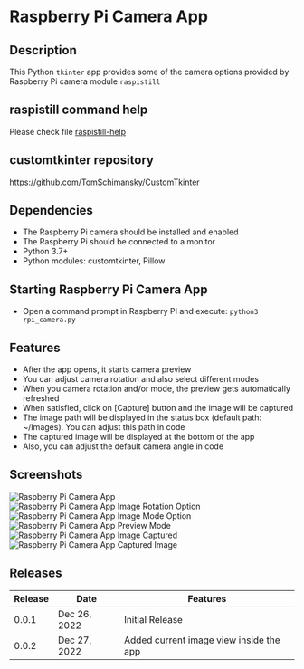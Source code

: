 # Raspberry Pi Camera App
## Description
This Python `tkinter` app provides some of the camera options provided by Raspberry Pi camera module `raspistill`

## raspistill command help
Please check file [raspistill-help](raspistill-help)

## customtkinter repository
https://github.com/TomSchimansky/CustomTkinter

## Dependencies
- The Raspberry Pi camera should be installed and enabled
- The Raspberry Pi should be connected to a monitor
- Python 3.7+
- Python modules: customtkinter, Pillow

## Starting Raspberry Pi Camera App
- Open a command prompt in Raspberry PI and execute:
`python3 rpi_camera.py`

## Features
- After the app opens, it starts camera preview
- You can adjust camera rotation and also select different modes
- When you camera rotation and/or mode, the preview gets automatically refreshed
- When satisfied, click on [Capture] button and the image will be captured
- The image path will be displayed in the status box (default path: ~/Images). You can adjust this path in code
- The captured image will be displayed at the bottom of the app
- Also, you can adjust the default camera angle in code

## Screenshots
![Raspberry Pi Camera App](./images/rpi_image0.jpg)
![Raspberry Pi Camera App Image Rotation Option](./images/rpi_image1.1.jpg)
![Raspberry Pi Camera App Image Mode Option](./images/rpi_image1.2.jpg)
![Raspberry Pi Camera App Preview Mode](./images/rpi_image2.jpg)
![Raspberry Pi Camera App Image Captured](./images/rpi_image3.jpg)
![Raspberry Pi Camera App Captured Image](./images/rpi_image4.jpg)

## Releases
|Release|Date|Features|
|-------|----|--------|
|0.0.1|Dec 26, 2022|Initial Release|
|0.0.2|Dec 27, 2022|Added current image view inside the app|